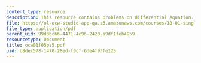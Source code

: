 ```yaml
---
content_type: resource
description: This resource contains problems on differential equation.
file: https://ol-ocw-studio-app-qa.s3.amazonaws.com/courses/18-01-single-variable-calculus-fall-2005/b8dec578147028edf9cf6de4f93fe125_ocw01f05ps5.pdf
file_type: application/pdf
parent_uid: 99d3bc66-4471-4c96-2420-a9df1feb4959
resourcetype: Document
title: ocw01f05ps5.pdf
uid: b8dec578-1470-28ed-f9cf-6de4f93fe125
---
```

